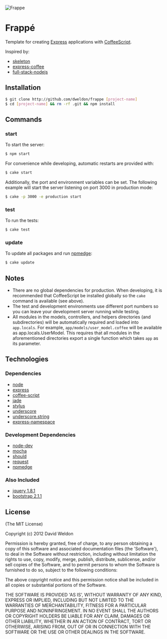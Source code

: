 ![Frappe](https://raw.github.com/dweldon/frappe/master/app/public/img/frappe.png)

# Frappé

Template for creating [Express](http://expressjs.com) applications with
[CoffeeScript](http://coffeescript.org).

Inspired by:
* [skeleton](https://github.com/EtienneLem/skeleton)
* [express-coffee](https://github.com/twilson63/express-coffee)
* [full-stack-nodejs](https://peepcode.com/screencasts/javascript)

## Installation

```sh
$ git clone http://github.com/dweldon/frappe [project-name]
$ cd [project-name] && rm -rf .git && npm install
```

## Commands

### start

To start the server:
```sh
$ npm start
```

For convenience while developing, automatic restarts are provided with:
```sh
$ cake start
```

Additionally, the port and environment variables can be set. The following
example will start the server listening on port 3000 in production mode:
```sh
$ cake -p 3000 -e production start
```

### test

To run the tests:
```sh
$ cake test
```

### update

To update all packages and run [npmedge](https://npmjs.org/package/npmedge):
```sh
$ cake update
```

## Notes

* There are no global dependencies for production. When developing, it is
recommended that CoffeeScript be installed globally so the `cake` command is
available (see above).
* The test and development environments use different port numbers so you can
leave your development server running while testing.
* All modules in the models, controllers, and helpers directories (and
subdirectories) will be automatically required and loaded into `app.locals`. For
example, `app/models/user_model.coffee` will be available as
app.locals.UserModel. This requires that all modules in the aforementioned
directories export a single function which takes `app` as its parameter.

## Technologies

### Dependencies

* [node](http://nodejs.org/)
* [express](https://github.com/visionmedia/express)
* [coffee-script](https://github.com/jashkenas/coffee-script)
* [jade](https://github.com/visionmedia/jade)
* [stylus](https://github.com/learnboost/stylus)
* [underscore](http://documentcloud.github.com/underscore/)
* [underscore.string](https://github.com/epeli/underscore.string)
* [express-namespace](https://github.com/visionmedia/express-namespace)

### Development Dependencies

* [node-dev](https://github.com/fgnass/node-dev)
* [mocha](https://github.com/visionmedia/mocha)
* [should](https://github.com/visionmedia/should.js)
* [request](https://github.com/mikeal/request)
* [npmedge](https://npmjs.org/package/npmedge)

### Also Included

* [jquery 1.8.1](http://jquery.com/)
* [bootstrap 2.1.1](http://twitter.github.com/bootstrap/)

## License

(The MIT License)

Copyright (c) 2012 David Weldon

Permission is hereby granted, free of charge, to any person obtaining
a copy of this software and associated documentation files (the
'Software'), to deal in the Software without restriction, including
without limitation the rights to use, copy, modify, merge, publish,
distribute, sublicense, and/or sell copies of the Software, and to
permit persons to whom the Software is furnished to do so, subject to
the following conditions:

The above copyright notice and this permission notice shall be
included in all copies or substantial portions of the Software.

THE SOFTWARE IS PROVIDED 'AS IS', WITHOUT WARRANTY OF ANY KIND,
EXPRESS OR IMPLIED, INCLUDING BUT NOT LIMITED TO THE WARRANTIES OF
MERCHANTABILITY, FITNESS FOR A PARTICULAR PURPOSE AND NONINFRINGEMENT.
IN NO EVENT SHALL THE AUTHORS OR COPYRIGHT HOLDERS BE LIABLE FOR ANY
CLAIM, DAMAGES OR OTHER LIABILITY, WHETHER IN AN ACTION OF CONTRACT,
TORT OR OTHERWISE, ARISING FROM, OUT OF OR IN CONNECTION WITH THE
SOFTWARE OR THE USE OR OTHER DEALINGS IN THE SOFTWARE.
